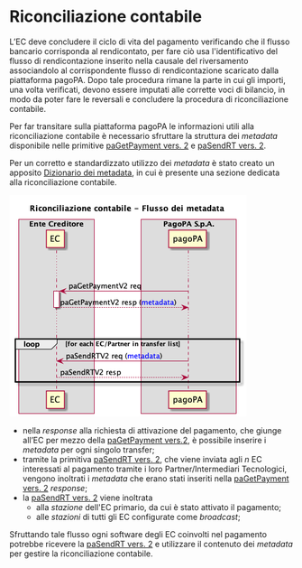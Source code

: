 # Riconciliazione contabile

L’EC deve concludere il ciclo di vita del pagamento verificando che il flusso bancario corrisponda al rendicontato, per fare ciò usa l'identificativo del flusso di rendicontazione inserito nella causale del riversamento associandolo al corrispondente flusso di rendicontazione scaricato dalla piattaforma pagoPA. Dopo tale procedura rimane la parte in cui gli importi, una volta verificati, devono essere imputati alle corrette voci di bilancio, in modo da poter fare le reversali e concludere la procedura di riconciliazione contabile.

Per far transitare sulla piattaforma pagoPA le informazioni utili alla riconciliazione contabile è necessario sfruttare la struttura dei _metadata_ disponibile nelle primitive [paGetPayment vers. 2](../appendici/primitive.md#pagetpayment) e [paSendRT vers. 2](../appendici/primitive.md#pasendrt).

Per un corretto e standardizzato utilizzo dei _metadata_ è stato creato un apposito [Dizionario dei metadata](http://localhost:5000/o/KXYtsf32WSKm6ga638R3/s/u6YdY319vyFX9MIvnKBa/ "mention"), in cui è presente una sezione dedicata alla riconciliazione contabile.

![](../.gitbook/assets/flussoMetadataEC.png)

* nella _response_ alla richiesta di attivazione del pagamento, che giunge all’EC per mezzo della [paGetPayment vers.2](../appendici/primitive.md#pagetpayment), è possibile inserire i _metadata_ per ogni singolo transfer;
* tramite la primitiva [paSendRT vers. 2](../appendici/primitive.md#pasendrt), che viene inviata agli _n_ EC interessati al pagamento tramite i loro Partner/Intermediari Tecnologici, vengono inoltrati i _metadata_ che erano stati inseriti nella [paGetPayment vers. 2](../appendici/primitive.md#pagetpayment) _response_;
* la [paSendRT vers. 2](../appendici/primitive.md#pasendrt) viene inoltrata &#x20;
  * alla _stazione_ dell'EC primario, da cui è stato attivato il pagamento;
  * alle _stazioni_ di tutti gli EC configurate come _broadcast_;

Sfruttando tale flusso ogni software degli EC coinvolti nel pagamento potrebbe ricevere la [paSendRT vers. 2](../appendici/primitive.md#pasendrt) e utilizzare il contenuto dei _metadata_ per gestire la riconciliazione contabile.
